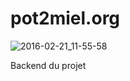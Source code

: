 pot2miel.org
=========

![2016-02-21_11-55-58](https://cloud.githubusercontent.com/assets/8536299/13202227/219848e6-d893-11e5-9fda-4182e6997e59.png)


Backend du projet
